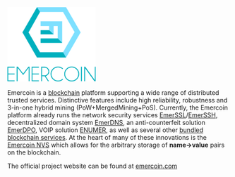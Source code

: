 <img width="200" src="/images/Logo_2017.png" alt="Emercoin logo" >
<br>

Emercoin is a <a target="_blank" rel="nofollow" href="https://en.wikipedia.org/wiki/Blockchain">blockchain</a> platform supporting a wide range of distributed trusted services. Distinctive features include high reliability, robustness and 3-in-one hybrid mining (PoW+MergedMining+PoS). Currently, the Emercoin platform already runs the network security services
[EmerSSL](./300.blockchain-services/200.emerssl/050.emerssl-introduction.md)/[EmerSSH](./300.blockchain-services/150.emerssh.md), decentralized
domain system [EmerDNS](./300.blockchain-services/250.emerdns/050.emerdns-introduction.md), an anti-counterfeit solution
[EmerDPO](./300.blockchain-services/300.emerdpo/050.emerdpo-introduction.md), VOIP solution [ENUMER](./300.blockchain-services/450.enumer.md), as well as several other [bundled blockchain services](./300.blockchain-services/050.introduction-to-emercoin-services.md). At the heart of many of these innovations is the [Emercoin NVS](./300.blockchain-services/100.emernvs.md) which allows for the arbitrary storage of **name-&gt;value** pairs on the blockchain.

The official project website can be found at
[emercoin.com](http://emercoin.com/en/)
